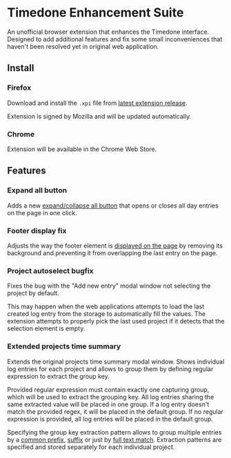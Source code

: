 # Timedone Enhancement Suite

An unofficial browser extension that enhances the Timedone interface. Designed to add additional features and fix some small inconveniences that haven't been resolved yet in original web application.

## Install

### Firefox

Download and install the `.xpi` file from [latest extension release](https://github.com/Seregy/timedone-enhancement-suite/releases/latest/). 

Extension is signed by Mozilla and will be updated automatically.

### Chrome

Extension will be available in the Chrome Web Store.

## Features

### Expand all button

Adds a new [expand/collapse all button](docs/assets/expand-collapse.png?raw=1) that opens or closes all day entries on the page in one click.

### Footer display fix

Adjusts the way the footer element is [displayed on the page](docs/assets/footer.png?raw=1) by removing its background and preventing it from overlapping the last entry on the page.

### Project autoselect bugfix

Fixes the bug with the "Add new entry" modal window not selecting the project by default.

This may happen when the web applications attempts to load the last created log entry from the storage to automatically fill the values. The extension attempts to properly pick the last used project if it detects that the selection element is empty.

### Extended projects time summary

Extends the original projects time summary modal window. Shows individual log entries for each project and allows to group them by defining regular expression to extract the group key.

Provided regular expression must contain exactly one capturing group, which will be used to extract the grouping key. All log entries sharing the same extracted value will be placed in one group. If a log entry doesn't match the provided regex, it will be placed in the default group. If no regular expression is provided, all log entries will be placed in the default group.

Specifying the group key extraction pattern allows to group multiple entries by a [common prefix](docs/assets/projects-time/group-prefix.png?raw=1), [suffix](docs/assets/projects-time/group-suffix.png?raw=1) or just by [full text match](docs/assets/projects-time/group-full-match.png?raw=1).
Extraction patterns are specified and stored separately for each individual project.
